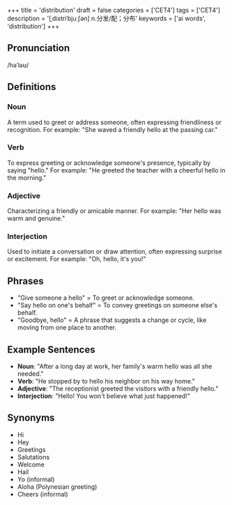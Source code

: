 +++
title = 'distribution'
draft = false
categories = ['CET4']
tags = ['CET4']
description = '[ˌdistriˈbjuː∫ən] n.分发/配；分布'
keywords = ['ai words', 'distribution']
+++

## Pronunciation
/həˈləʊ/

## Definitions
### Noun
A term used to greet or address someone, often expressing friendliness or recognition. For example: "She waved a friendly hello at the passing car."

### Verb
To express greeting or acknowledge someone's presence, typically by saying "hello." For example: "He greeted the teacher with a cheerful hello in the morning."

### Adjective
Characterizing a friendly or amicable manner. For example: "Her hello was warm and genuine."

### Interjection
Used to initiate a conversation or draw attention, often expressing surprise or excitement. For example: "Oh, hello, it's you!"

## Phrases
- "Give someone a hello" = To greet or acknowledge someone.
- "Say hello on one's behalf" = To convey greetings on someone else's behalf.
- "Goodbye, hello" = A phrase that suggests a change or cycle, like moving from one place to another.

## Example Sentences
- **Noun**: "After a long day at work, her family's warm hello was all she needed."
- **Verb**: "He stopped by to hello his neighbor on his way home."
- **Adjective**: "The receptionist greeted the visitors with a friendly hello."
- **Interjection**: "Hello! You won't believe what just happened!"

## Synonyms
- Hi
- Hey
- Greetings
- Salutations
- Welcome
- Hail
- Yo (informal)
- Aloha (Polynesian greeting)
- Cheers (informal)
